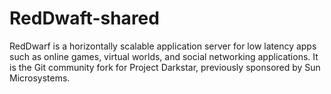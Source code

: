 # RedDwaft-shared
RedDwarf is a horizontally scalable application server for low latency apps such as online games, virtual worlds, and social networking applications. It is the Git community fork for Project Darkstar, previously sponsored by Sun Microsystems.
